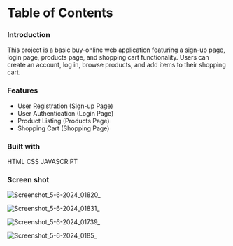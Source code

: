 # Table of Contents

### Introduction
This project is a basic buy-online web application featuring a sign-up page, login page, products page, and shopping cart functionality.
Users can create an account, log in, browse products, and add items to their shopping cart.


### Features
- User Registration (Sign-up Page)
- User Authentication (Login Page)
- Product Listing (Products Page)
- Shopping Cart (Shopping Page)

### Built with
HTML CSS JAVASCRIPT

### Screen shot
![Screenshot_5-6-2024_01820_](https://github.com/ahmedzakariahabib/Buy-online/assets/109096633/c2f0653c-e7b8-4fb8-8e0b-22a7186da4f7)

![Screenshot_5-6-2024_01831_](https://github.com/ahmedzakariahabib/Buy-online/assets/109096633/0caccb3d-8e9d-492f-a694-dcf5fa28e37a)

![Screenshot_5-6-2024_01739_](https://github.com/ahmedzakariahabib/Buy-online/assets/109096633/e7cee28e-8d70-4ada-8912-54468416c978)

![Screenshot_5-6-2024_0185_](https://github.com/ahmedzakariahabib/Buy-online/assets/109096633/98bee41d-a9b5-4d0b-9bc1-4a55c3999543)




